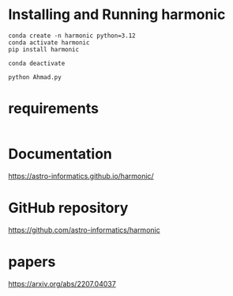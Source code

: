 # Installing and Running harmonic
```
conda create -n harmonic python=3.12
conda activate harmonic
pip install harmonic
```
```
conda deactivate
```
```
python Ahmad.py
```

# requirements
```
```
# Documentation
https://astro-informatics.github.io/harmonic/
# GitHub repository
https://github.com/astro-informatics/harmonic
# papers
https://arxiv.org/abs/2207.04037


